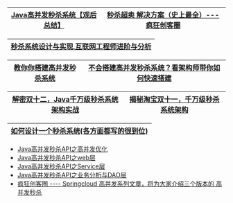 
[Java高并发秒杀系统【观后总结】](https://juejin.im/post/6844903576863686664)|[秒杀超卖 解决方案（史上最全）---疯狂创客圈](https://www.cnblogs.com/crazymakercircle/p/14846136.html)|
---|---|

[秒杀系统设计与实现.互联网工程师进阶与分析](https://github.com/qiurunze123/miaosha)|
---|


[教你你搭建高并发秒杀系统](https://www.bilibili.com/video/BV16W411A7zy)|[不会搭建高并发秒杀系统？看架构师带你如何快速搭建](https://www.bilibili.com/video/BV1NW411k7VD)|
---|---|


[解密双十二，Java千万级秒杀系统架构实战](https://www.bilibili.com/video/BV164411Z7GG)|[揭秘淘宝双十一，千万级秒杀系统架构](https://www.bilibili.com/video/BV1qJ411P7BQ)|
---|---|

[如何设计一个秒杀系统(各方面都写的很到位)](https://www.jianshu.com/p/018e7b28c608)|
---|




* [Java高并发秒杀API之高并发优化](https://www.imooc.com/learn/632)
* [Java高并发秒杀API之web层](https://www.imooc.com/learn/630)
* [Java高并发秒杀API之Service层](https://www.imooc.com/learn/631)
* [Java高并发秒杀API之业务分析与DAO层](https://www.imooc.com/learn/587)
* [疯狂创客圈 ---- Springcloud 高并发系列文章，将为大家介绍三个版本的 高并发秒杀](https://www.cnblogs.com/crazymakercircle/p/11669113.html)
